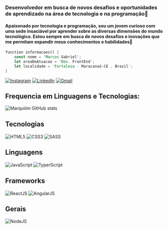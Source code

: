 ### Desenvolvedor em busca de novos desafios e oportunidades de aprendizado na área de tecnologia e na programação🤠

#### Apaixonado por tecnologia e programação, sou um jovem curioso com uma sede insaciável por aprender sobre as diversas dimensões do mundo tecnológico. Estou sempre em busca de novos desafios e inovações que me permitam expandir meus conhecimentos e habilidades🤖

```rust
function informacoes() {
    const nome = 'Marcos Gabriel';
    let areaDeAtuacao = 'Dev. FrontEnd';
    let localidade = 'Fortaleza - Maracanaú-CE , Brazil';
}
```

[![Instagram](https://img.shields.io/badge/Instagram-E4405F?style=for-the-badge&logo=instagram&logoColor=white)](https://www.instagram.com/mxrqiim/) [![LinkedIn](https://img.shields.io/badge/LinkedIn-0077B5?style=for-the-badge&logo=linkedin&logoColor=white)](https://www.linkedin.com/in/marcos-gabriel-05287a322/) [![Gmail](https://img.shields.io/badge/Gmail-D14836?style=for-the-badge&logo=gmail&logoColor=white)](marcosindev@gmail.com)

## Frequencia em Linguagens e Tecnologias:

![Marquiiim GitHub stats](https://github-readme-stats.vercel.app/api/top-langs/?username=Marquiiim&theme=blue-green&locale=pt-br)

## Tecnologias
<div>
    <img align="center" alt="HTML5" src="https://img.shields.io/badge/HTML5-E34F26?style=for-the-badge&logo=html5&logoColor=white"/>
    <img align="center" alt="CSS3" src="https://img.shields.io/badge/CSS3-1572B6?style=for-the-badge&logo=css3&logoColor=white"/>
    <img align="center" alt="SASS" src="https://img.shields.io/badge/Sass-CC6699?style=for-the-badge&logo=sass&logoColor=white"/>
</div>

## Linguagens
<div>
    <img align="center" alt="JavaScript" src="https://img.shields.io/badge/JavaScript-F7DF1E?style=for-the-badge&logo=javascript&logoColor=black"/>
    <img align="center" alt="TyperScript" src="https://img.shields.io/badge/TypeScript-007ACC?style=for-the-badge&logo=typescript&logoColor=white"/>
</div>

## Frameworks
<div>
    <img align="center" alt="ReactJS" src="https://img.shields.io/badge/React-20232A?style=for-the-badge&logo=react&logoColor=61DAFB)"/>
    <img align="center" alt="AngularJS" src="https://img.shields.io/badge/Angular-DD0031?style=for-the-badge&logo=angular&logoColor=white"/>
</div>

## Gerais
<div>
    <img align="center" alt="NodeJS" src="https://img.shields.io/badge/Node.js-43853D?style=for-the-badge&logo=node.js&logoColor=white"/>
</div>

